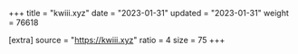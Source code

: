 +++
title = "kwiii.xyz"
date = "2023-01-31"
updated = "2023-01-31"
weight = 76618

[extra]
source = "https://kwiii.xyz"
ratio = 4
size = 75
+++
